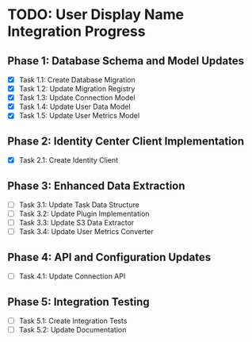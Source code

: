 # TODO: User Display Name Integration Progress

## Phase 1: Database Schema and Model Updates

- [x] Task 1.1: Create Database Migration
- [x] Task 1.2: Update Migration Registry
- [x] Task 1.3: Update Connection Model
- [x] Task 1.4: Update User Data Model
- [x] Task 1.5: Update User Metrics Model

## Phase 2: Identity Center Client Implementation

- [x] Task 2.1: Create Identity Client

## Phase 3: Enhanced Data Extraction

- [ ] Task 3.1: Update Task Data Structure
- [ ] Task 3.2: Update Plugin Implementation
- [ ] Task 3.3: Update S3 Data Extractor
- [ ] Task 3.4: Update User Metrics Converter

## Phase 4: API and Configuration Updates

- [ ] Task 4.1: Update Connection API

## Phase 5: Integration Testing

- [ ] Task 5.1: Create Integration Tests
- [ ] Task 5.2: Update Documentation
